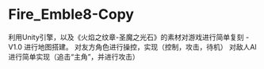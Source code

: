 # Fire_Emble8-Copy
利用Unity引擎，以及《火焰之纹章-圣魔之光石》的素材对游戏进行简单复刻
-V1.0
  进行地图搭建。
  对友方角色进行操控，实现（控制，攻击，待机）
  对敌人AI进行简单实现（追击“主角”，并进行攻击）
  
